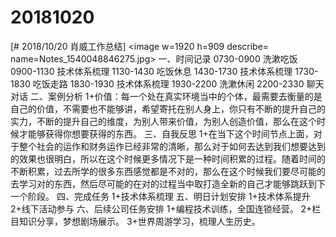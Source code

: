 # 20181020

[# 2018/10/20 肖威工作总结]
<image w=1920 h=909 describe= name=Notes_1540048846275.jpg>
一、时间记录
0730-0900 洗漱吃饭
0900-1130 技术体系梳理
1130-1430 吃饭休息
1430-1730 技术体系梳理
1730-1830 吃饭走路
1830-1930 技术体系梳理
1930-2200 洗漱休闲
2200-2330 聊天对话
二、案例分析
1+价值：每一个处在真实环境当中的个体，最需要去衡量的是自己的价值，不需要也不能够讲，希望寄托在别人身上，你只有不断的提升自己的实力，不断的提升自己的维度，为别人带来价值，为别人创造价值，那么在这个时候才能够获得你想要获得的东西。
三、自我反思
1+在当下这个时间节点上面，对于整个社会的运作和财务运作已经非常的清晰，那么对于如何去达到我们想要达到的效果也很明白，所以在这个时候更多情况下是一种时间积累的过程。随着时间的不断积累，过去所学的很多东西感觉都是不对的，那么在这个时候我们要尽可能的去学习对的东西，然后尽可能的在对的过程当中取打造全新的自己才能够跳跃到下一个阶段。
四、完成任务
1+技术体系梳理
五、明日计划安排
1+技术体系提升
2+线下活动参与
六、后续公司任务安排
1+编程技术训练，全国连锁经营。
2+栏目知识分享，梦想剧场展示。
3+世界周游学习，梳理人生历史。
